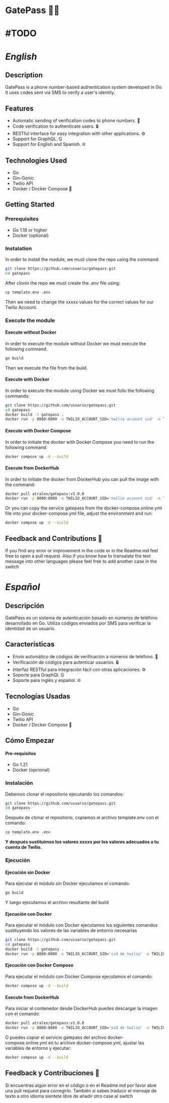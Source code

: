 ﻿# GatePass 🚪🔑

# **#TODO**


# *English*
## Description
GatePass is a phone number-based authentication system developed in Go. It uses codes sent via SMS to verify a user's identity.

## Features
- Automatic sending of verification codes to phone numbers. 📱
- Code verification to authenticate users. 🔒
- RESTful interface for easy integration with other applications. ⚙️
- Support for GraphQL. <img src="https://graphql.org/img/logo.svg" alt="GraphQL Logo" width="15" height="14"/>
- Support for English and Spanish. 🌐

## Technologies Used
- Go
- Gin-Gonic
- Twilio API
- Docker / Docker Compose 🐳

## Getting Started

### Prerequisites
- Go 1.18 or higher
- Docker (optional)

### Instalation

In order to install the module, we must clone the repo using the command:

```bash
git clone https://github.com/usuario/gatepass.git
cd gatepass
```

After clonin the repo we must create the .env file using:

```bash
cp template.env .env
```

Then we need to change the xxxxx values for the correct values for our Twilio Account.


### Execute the module

#### Execute without Docker

In order to execute the module without Docker we must execute the following command:

```bash
go build
```
Then we execute the file from the build.

#### Execute with Docker

In order to execute the module using Docker we must follo the following commands:

```bash
git clone https://github.com/usuario/gatepass.git
cd gatepass
docker build -t gatepass . 
docker run -p 8080:8080 -e TWILIO_ACCOUNT_SID='twilio account sid' -e TWILIO_AUTH_TOKEN='auth token twilio' -e TWILIO_FROM_PHONE='Phone number from which the messages will be sent' -e APP_NAME='App name' -e LANGUAGE='Language in which the message will be sent' gatepass
```

#### Execute with Docker Compose

In order to initiate the docker with Docker Compose you need to run the following command:

```bash
docker compose up -d --build
```

#### Execute from DockerHub

In order to initiate the docker from DockerHub you can pull the image with the command:

```bash
docker pull atralex/gatepass:v1.0.0
docker run -p 8080:8080 -e TWILIO_ACCOUNT_SID='twilio account sid' -e TWILIO_AUTH_TOKEN='auth token twilio' -e TWILIO_FROM_PHONE='Phone number from which the messages will be sent' -e APP_NAME='App name' -e LANGUAGE='Language in which the message will be sent' gatepass
```

Or you can copy the service gatepass from the docker-compose.online.yml file into your docker-compose.yml file, adjust the environment and run:

```bash
docker compose up -d --build
```


## Feedback and Contributions 🚀
If you find any error or improvement in the code or in the Readme.md feel free to open a pull request.
Also if you know how to transalate the text message into other languages please feel free to add another case in the switch

# *Español*

## Descripción
GatePass es un sistema de autenticación basado en números de teléfono desarrollado en Go. Utiliza códigos enviados por SMS para verificar la identidad de un usuario.

## Características 
- Envío automático de códigos de verificación a números de teléfono. 📱
- Verificación de códigos para autenticar usuarios. 🔒
- Interfaz RESTful para integración fácil con otras aplicaciones. ⚙️
- Soporte para GraphQl. <img src="https://graphql.org/img/logo.svg" alt="GraphQL Logo" width="15" height="14"/>
- Soporte para inglés y español. 🌐

## Tecnologías Usadas
- Go
- Gin-Gonic
- Twilio API
- Docker / Docker Compose 🐳

## Cómo Empezar

#### Pre-requisitos
- Go 1.21
- Docker (opcional)

### Instalación

Debemos clonar el repositorio ejecutando los comandos:

```bash
git clone https://github.com/usuario/gatepass.git
cd gatepass
```

Después de clonar el repositorio, copiamos el archivo template.env con el comando:

```bash
cp template.env .env
```

**Y después sustituimos los valores xxxxx por los valores adecuados a tu cuenta de Twilio.**

### Ejecución

#### Ejecución sin Docker

Para ejecutar el módulo sin Docker ejecutamos el comando:

```bash
go build
```
Y luego ejecutamos el archivo resultante del build

#### Ejecución con Docker

Para ejecutar el módulo con Docker ejecutamos los siguientes comandos sustituyendo los valores de las variables de entorno necesarias

```bash
git clone https://github.com/usuario/gatepass.git
cd gatepass
docker build -t gatepass .
docker run -p 8080:8080 -e TWILIO_ACCOUNT_SID='sid de twilio' -e TWILIO_AUTH_TOKEN='auth token twilio' -e TWILIO_FROM_PHONE='Telefono de twilio desde el que se mandaran los mensajes' -e APP_NAME='Nombre de la app' -e LANGUAGE='Idioma en el que se manda el mensaje' gatepass
```

#### Ejecución con Docker Compose

Para ejecutar el módulo con Docker Compose ejecutamos el comando:

```bash
docker compose up -d --build
```

#### Execute from DockerHub

Para iniciar el contenedor desde DockerHub puedes descargar la imagen con el comando:

```bash
docker pull atralex/gatepass:v1.0.0
docker run -p 8080:8080 -e TWILIO_ACCOUNT_SID='sid de twilio' -e TWILIO_AUTH_TOKEN='auth token twilio' -e TWILIO_FROM_PHONE='Telefono de twilio desde el que se mandaran los mensajes' -e APP_NAME='Nombre de la app' -e LANGUAGE='Idioma en el que se manda el mensaje' atralex/gatepass:v1.0.0
```

O puedes copiar el servicio gatepass del archivo docker-compose.online.yml en tu archivo docker-compose.yml, ajustar las variables de entorno y ejecutar:

```bash
docker compose up -d --build
```


## Feedback y Contribuciones 🚀
Si encuentras algún error en el código o en el Readme.md por favor abre una pull request para corregirlo.
También si sabes traducir el mensaje de texto a otro idioma sientete libre de añadir otro case al switch